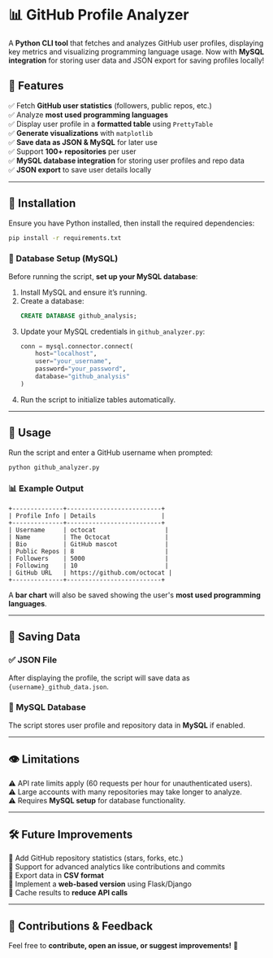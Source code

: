 # 📊 GitHub Profile Analyzer

A **Python CLI tool** that fetches and analyzes GitHub user profiles, displaying key metrics and visualizing programming language usage. Now with **MySQL integration** for storing user data and JSON export for saving profiles locally!

## 🚀 Features
✅ Fetch **GitHub user statistics** (followers, public repos, etc.)  
✅ Analyze **most used programming languages**  
✅ Display user profile in a **formatted table** using `PrettyTable`  
✅ **Generate visualizations** with `matplotlib`  
✅ **Save data as JSON & MySQL** for later use  
✅ Support **100+ repositories** per user  
✅ **MySQL database integration** for storing user profiles and repo data  
✅ **JSON export** to save user details locally  

---

## 📌 Installation
Ensure you have Python installed, then install the required dependencies:

```bash
pip install -r requirements.txt
```

### 📂 Database Setup (MySQL)
Before running the script, **set up your MySQL database**:
1. Install MySQL and ensure it’s running.
2. Create a database:
   ```sql
   CREATE DATABASE github_analysis;
   ```
3. Update your MySQL credentials in `github_analyzer.py`:
   ```python
   conn = mysql.connector.connect(
       host="localhost",
       user="your_username",
       password="your_password",
       database="github_analysis"
   )
   ```
4. Run the script to initialize tables automatically.

---

## 🔧 Usage
Run the script and enter a GitHub username when prompted:

```bash
python github_analyzer.py
```

### 📊 Example Output
```
+--------------+--------------------------+
| Profile Info | Details                  |
+--------------+--------------------------+
| Username     | octocat                   |
| Name         | The Octocat               |
| Bio          | GitHub mascot             |
| Public Repos | 8                         |
| Followers    | 5000                      |
| Following    | 10                        |
| GitHub URL   | https://github.com/octocat |
+--------------+--------------------------+
```
A **bar chart** will also be saved showing the user's **most used programming languages**.

---

## 💾 Saving Data
### ✅ JSON File
After displaying the profile, the script will save data as `{username}_github_data.json`.

### 📂 MySQL Database
The script stores user profile and repository data in **MySQL** if enabled.

---

## 👁️ Limitations
⚠ API rate limits apply (60 requests per hour for unauthenticated users).  
⚠ Large accounts with many repositories may take longer to analyze.  
⚠ Requires **MySQL setup** for database functionality.

---

## 🛠 Future Improvements
🔹 Add GitHub repository statistics (stars, forks, etc.)  
🔹 Support for advanced analytics like contributions and commits  
🔹 Export data in **CSV format**  
🔹 Implement a **web-based version** using Flask/Django  
🔹 Cache results to **reduce API calls**  

---

## 🤝 Contributions & Feedback
Feel free to **contribute, open an issue, or suggest improvements!** 🚀

